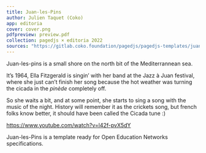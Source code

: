 ```yaml
--- 
title: Juan-les-Pins
author: Julien Taquet (Coko)
app: editoria
cover: cover.png
pdfpreview: preview.pdf
collection: pagedjs × editoria 2022
sources: "https://gitlab.coko.foundation/pagedjs/pagedjs-templates/juan-les-pins"
---
```


Juan-les-pins is a small shore on the north bit of the Mediterrannean sea. 

It’s 1964, Ella Fitzgerald is singin’ with her band at the Jazz à Juan festival, where she just can’t finish her song because the hot weather was turning the cicada in the *pinède* completely off.

So she waits a bit, and at some point, she starts to sing a song with the music of the night. History will remember it as the crickets song, but french folks know better, it should have been called the Cicada tune :)

https://www.youtube.com/watch?v=l42f-pvX5dY

Juan-les-Pins is a template ready for Open Education Networks specifications. 

